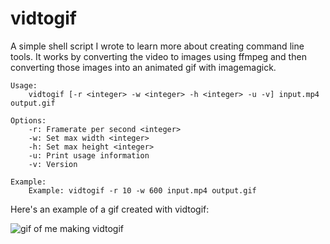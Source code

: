 # vidtogif

A simple shell script I wrote to learn more about creating command line tools. It works by converting the video to images using ffmpeg and then converting those images into an animated gif with imagemagick.

```
Usage: 
    vidtogif [-r <integer> -w <integer> -h <integer> -u -v] input.mp4 output.gif

Options: 
    -r: Framerate per second <integer>
    -w: Set max width <integer>
    -h: Set max height <integer>
    -u: Print usage information
    -v: Version

Example:
    Example: vidtogif -r 10 -w 600 input.mp4 output.gif
```

Here's an example of a gif created with vidtogif:

![gif of me making vidtogif](http://i.imgur.com/RwESKPg.gif)